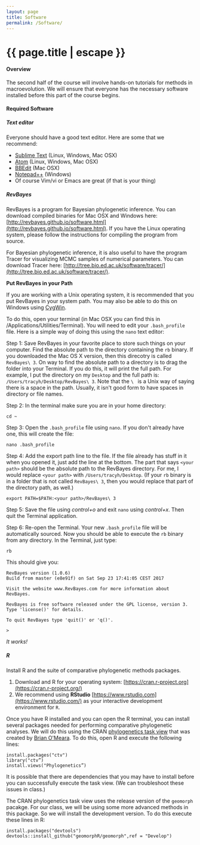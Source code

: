 ```yaml
---
layout: page
title: Software
permalink: /Software/
---
```


<h1 class="page-title">{{ page.title | escape }}</h1>

#### Overview

The second half of the course will involve hands-on tutorials for methods in macroevolution. We will ensure that everyone has the necessary software installed before this part of the course begins. 

#### Required Software

<div class="divider"></div>

##### Text editor

Everyone should have a good text editor. Here are some that we recommend:

* [Sublime Text](https://www.sublimetext.com/) (Linux, Windows, Mac OSX)
* [Atom](https://atom.io) (Linux, Windows, Mac OSX)
* [BBEdit](https://www.barebones.com/products/bbedit/) (Mac OSX)
* [Notepad++](https://notepad-plus-plus.org/) (Windows)
* Of course Vim/vi or Emacs are great (if that is your thing)

<div class="divider"></div>


##### RevBayes

RevBayes is a program for Bayesian phylogenetic inference. You can download compiled binaries for Mac OSX and Windows here: [http://revbayes.github.io/software.html](http://revbayes.github.io/software.html). If you have the Linux operating system, please follow the instructions for compiling the program from source.

For Bayesian phylogenetic inference, it is also useful to have the program Tracer for visualizing MCMC samples of numerical parameters. You can download Tracer here: [http://tree.bio.ed.ac.uk/software/tracer/](http://tree.bio.ed.ac.uk/software/tracer/).

**Put RevBayes in your Path**

If you are working with a Unix operating system, it is recommended that you put RevBayes in your system path. You may also be able to do this on Windows using [CygWin](https://www.cygwin.com/).

To do this, open your terminal (in Mac OSX you can find this in /Applications/Utilities/Terminal). You will need to edit your `.bash_profile` file. Here is a simple way of doing this using the `nano` text editor:

Step 1: Save RevBayes in your favorite place to store such things on your computer. Find the absolute path to the directory containing the `rb` binary. If you downloaded the Mac OS X version, then this direcotry is called `RevBayes\ 3`. On way to find the absolute path to a directory is to drag the folder into your Terminal. If you do this, it will print the full path. For example, I put the directory on my `Desktop` and the full path is: `/Users/tracyh/Desktop/RevBayes\ 3`. Note that the `\ ` is a Unix way of saying there is a space in the path. Usually, it isn't good form to have spaces in directory or file names. 

Step 2: In the terminal make sure you are in your home directory:

```
cd ~
```

Step 3: Open the `.bash_profile` file using `nano`. If you don't already have one, this will create the file:

```
nano .bash_profile
```

Step 4: Add the export path line to the file. If the file already has stuff in it when you opened it, just add the line at the bottom. The part that says `<your path>` should be the absolute path to the RevBayes directory. For me, I would replace `<your path>` with `/Users/tracyh/Desktop`. (If your `rb` binary is in a folder that is not called `RevBayes\ 3`, then you would replace that part of the directory path, as well.)

```
export PATH=$PATH:<your path>/RevBayes\ 3
```

Step 5: Save the file using _control+o_ and exit `nano` using _control+x_. Then quit the Terminal application. 

Step 6: Re-open the Terminal. Your new `.bash_profile` file will be automatically sourced. Now you should be able to execute the `rb` binary from any directory. In the Terminal, just type:

```
rb
```

This should give you:

```
RevBayes version (1.0.6)
Build from master (e8e91f) on Sat Sep 23 17:41:05 CEST 2017

Visit the website www.RevBayes.com for more information about RevBayes.

RevBayes is free software released under the GPL license, version 3. Type 'license()' for details.

To quit RevBayes type 'quit()' or 'q()'.

> 
```

_It works!_

<div class="divider"></div>

##### R

Install R and the suite of comparative phylogenetic methods packages.

1. Download and R for your operating system: [https://cran.r-project.org](https://cran.r-project.org/)
2. We recommend using **RStudio** [https://www.rstudio.com](https://www.rstudio.com/) as your interactive development environment for `R`.

Once you have R installed and you can open the R terminal, you can install several packages needed for performing comparative phylogenetic analyses. We will do this using the CRAN [phylogenetics task view](https://cran.r-project.org/web/views/Phylogenetics.html) that was created by [Brian O'Meara](http://brianomeara.info/). To do this, open R and execute the following lines:

```
install.packages("ctv")
library("ctv”)
install.views("Phylogenetics”)
```

It is possible that there are dependencies that you may have to install before you can successfully execute the task view. (We can troubleshoot these issues in class.)

The CRAN phylogenetics task view uses the release version of the `geomorph` pacakge. For our class, we will be using some more advanced methods in this package. So we will install the development version. To do this execute these lines in R:

```
install.packages("devtools")
devtools::install_github("geomorphR/geomorph",ref = "Develop")
```


<div class="divider"></div>

